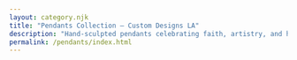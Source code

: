 ```yaml
---
layout: category.njk
title: "Pendants Collection — Custom Designs LA"
description: "Hand-sculpted pendants celebrating faith, artistry, and heritage — only at Custom Designs LA."
permalink: /pendants/index.html
---
```

